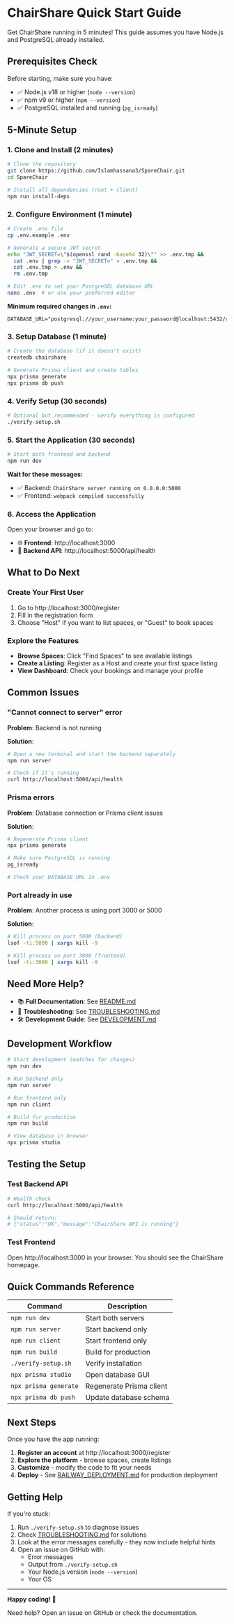 # ChairShare Quick Start Guide

Get ChairShare running in 5 minutes! This guide assumes you have Node.js and PostgreSQL already installed.

## Prerequisites Check

Before starting, make sure you have:

- ✅ Node.js v18 or higher (`node --version`)
- ✅ npm v9 or higher (`npm --version`)
- ✅ PostgreSQL installed and running (`pg_isready`)

## 5-Minute Setup

### 1. Clone and Install (2 minutes)

```bash
# Clone the repository
git clone https://github.com/Islamhassana3/SpareChair.git
cd SpareChair

# Install all dependencies (root + client)
npm run install-deps
```

### 2. Configure Environment (1 minute)

```bash
# Create .env file
cp .env.example .env

# Generate a secure JWT secret
echo "JWT_SECRET=\"$(openssl rand -base64 32)\"" >> .env.tmp && 
  cat .env | grep -v "JWT_SECRET=" > .env.tmp && 
  cat .env.tmp > .env && 
  rm .env.tmp

# Edit .env to set your PostgreSQL database URL
nano .env  # or use your preferred editor
```

**Minimum required changes in `.env`:**
```env
DATABASE_URL="postgresql://your_username:your_password@localhost:5432/chairshare"
```

### 3. Setup Database (1 minute)

```bash
# Create the database (if it doesn't exist)
createdb chairshare

# Generate Prisma client and create tables
npx prisma generate
npx prisma db push
```

### 4. Verify Setup (30 seconds)

```bash
# Optional but recommended - verify everything is configured
./verify-setup.sh
```

### 5. Start the Application (30 seconds)

```bash
# Start both frontend and backend
npm run dev
```

**Wait for these messages:**
- ✅ Backend: `ChairShare server running on 0.0.0.0:5000`
- ✅ Frontend: `webpack compiled successfully`

### 6. Access the Application

Open your browser and go to:
- 🌐 **Frontend**: http://localhost:3000
- 🔧 **Backend API**: http://localhost:5000/api/health

## What to Do Next

### Create Your First User

1. Go to http://localhost:3000/register
2. Fill in the registration form
3. Choose "Host" if you want to list spaces, or "Guest" to book spaces

### Explore the Features

- **Browse Spaces**: Click "Find Spaces" to see available listings
- **Create a Listing**: Register as a Host and create your first space listing
- **View Dashboard**: Check your bookings and manage your profile

## Common Issues

### "Cannot connect to server" error

**Problem**: Backend is not running

**Solution**:
```bash
# Open a new terminal and start the backend separately
npm run server

# Check if it's running
curl http://localhost:5000/api/health
```

### Prisma errors

**Problem**: Database connection or Prisma client issues

**Solution**:
```bash
# Regenerate Prisma client
npx prisma generate

# Make sure PostgreSQL is running
pg_isready

# Check your DATABASE_URL in .env
```

### Port already in use

**Problem**: Another process is using port 3000 or 5000

**Solution**:
```bash
# Kill process on port 5000 (backend)
lsof -ti:5000 | xargs kill -9

# Kill process on port 3000 (frontend)
lsof -ti:3000 | xargs kill -9
```

## Need More Help?

- 📚 **Full Documentation**: See [README.md](./README.md)
- 🔧 **Troubleshooting**: See [TROUBLESHOOTING.md](./TROUBLESHOOTING.md)
- 🛠️ **Development Guide**: See [DEVELOPMENT.md](./DEVELOPMENT.md)

## Development Workflow

```bash
# Start development (watches for changes)
npm run dev

# Run backend only
npm run server

# Run frontend only
npm run client

# Build for production
npm run build

# View database in browser
npx prisma studio
```

## Testing the Setup

### Test Backend API

```bash
# Health check
curl http://localhost:5000/api/health

# Should return:
# {"status":"OK","message":"ChairShare API is running"}
```

### Test Frontend

Open http://localhost:3000 in your browser. You should see the ChairShare homepage.

## Quick Commands Reference

| Command | Description |
|---------|-------------|
| `npm run dev` | Start both servers |
| `npm run server` | Start backend only |
| `npm run client` | Start frontend only |
| `npm run build` | Build for production |
| `./verify-setup.sh` | Verify installation |
| `npx prisma studio` | Open database GUI |
| `npx prisma generate` | Regenerate Prisma client |
| `npx prisma db push` | Update database schema |

## Next Steps

Once you have the app running:

1. **Register an account** at http://localhost:3000/register
2. **Explore the platform** - browse spaces, create listings
3. **Customize** - modify the code to fit your needs
4. **Deploy** - See [RAILWAY_DEPLOYMENT.md](./RAILWAY_DEPLOYMENT.md) for production deployment

## Getting Help

If you're stuck:

1. Run `./verify-setup.sh` to diagnose issues
2. Check [TROUBLESHOOTING.md](./TROUBLESHOOTING.md) for solutions
3. Look at the error messages carefully - they now include helpful hints
4. Open an issue on GitHub with:
   - Error messages
   - Output from `./verify-setup.sh`
   - Your Node.js version (`node --version`)
   - Your OS

---

**Happy coding! 🚀**

Need help? Open an issue on GitHub or check the documentation.
